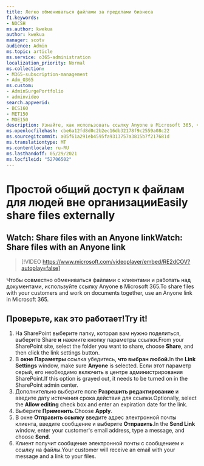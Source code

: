 ```yaml
---
title: Легко обмениваться файлами за пределами бизнеса
f1.keywords:
- NOCSH
ms.author: kwekua
author: kwekua
manager: scotv
audience: Admin
ms.topic: article
ms.service: o365-administration
localization_priority: Normal
ms.collection:
- M365-subscription-management
- Adm_O365
ms.custom:
- AdminSurgePortfolio
- adminvideo
search.appverid:
- BCS160
- MET150
- MOE150
description: Узнайте, как использовать ссылку Anyone в Microsoft 365, чтобы легко обмениваться бизнес-файлами внешне.
ms.openlocfilehash: cbe6a12fd8d0c2b2ec16db32178f9c2559a08c22
ms.sourcegitcommit: a05f61a291eb4595fa9313757a3815b7f217681d
ms.translationtype: MT
ms.contentlocale: ru-RU
ms.lasthandoff: 05/29/2021
ms.locfileid: "52706502"
---
```

# <a name="easily-share-files-externally"></a><span data-ttu-id="4918e-103">Простой общий доступ к файлам для людей вне организации</span><span class="sxs-lookup"><span data-stu-id="4918e-103">Easily share files externally</span></span>

## <a name="watch-share-files-with-an-anyone-link"></a><span data-ttu-id="4918e-104">Watch: Share files with an Anyone link</span><span class="sxs-lookup"><span data-stu-id="4918e-104">Watch: Share files with an Anyone link</span></span>

> [!VIDEO https://www.microsoft.com/videoplayer/embed/RE2dCOV?autoplay=false]

<span data-ttu-id="4918e-105">Чтобы совместно обмениваться файлами с клиентами и работать над документами, используйте ссылку Anyone в Microsoft 365.</span><span class="sxs-lookup"><span data-stu-id="4918e-105">To share files with your customers and work on documents together, use an Anyone link in Microsoft 365.</span></span>

## <a name="try-it"></a><span data-ttu-id="4918e-106">Проверьте, как это работает!</span><span class="sxs-lookup"><span data-stu-id="4918e-106">Try it!</span></span>

1. <span data-ttu-id="4918e-107">На SharePoint выберите папку, которая вам нужно поделиться, выберите Share **и** нажмите кнопку параметры ссылки.</span><span class="sxs-lookup"><span data-stu-id="4918e-107">From your SharePoint site, select the folder you want to share, choose **Share**, and then click the link settings button.</span></span>
1. <span data-ttu-id="4918e-108">В **окне Параметры** ссылка убедитесь, **что выбран любой.**</span><span class="sxs-lookup"><span data-stu-id="4918e-108">In the **Link Settings** window, make sure **Anyone** is selected.</span></span> <span data-ttu-id="4918e-109">Если этот параметр серый, его необходимо включить в центре администрирования SharePoint.</span><span class="sxs-lookup"><span data-stu-id="4918e-109">If this option is grayed out, it needs to be turned on in the SharePoint admin center.</span></span>
1. <span data-ttu-id="4918e-110">Дополнительно выберите поле **Разрешить редактирование** и введите дату истечения срока действия для ссылки.</span><span class="sxs-lookup"><span data-stu-id="4918e-110">Optionally, select the **Allow editing** check box and enter an expiration date for the link.</span></span>
1. <span data-ttu-id="4918e-111">Выберите **Применить**.</span><span class="sxs-lookup"><span data-stu-id="4918e-111">Choose **Apply**.</span></span>
1. <span data-ttu-id="4918e-112">В окне **Отправить ссылку** введите адрес электронной почты клиента, введите сообщение и выберите **Отправить**.</span><span class="sxs-lookup"><span data-stu-id="4918e-112">In the **Send Link** window, enter your customer's email address, type a message, and choose **Send**.</span></span>
1. <span data-ttu-id="4918e-113">Клиент получит сообщение электронной почты с сообщением и ссылку на файлы.</span><span class="sxs-lookup"><span data-stu-id="4918e-113">Your customer will receive an email with your message and a link to your files.</span></span>